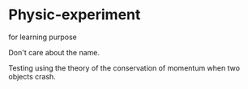 # Physic-experiment
for learning purpose

Don't care about the name.

Testing using the theory of the conservation of momentum when two objects crash.
